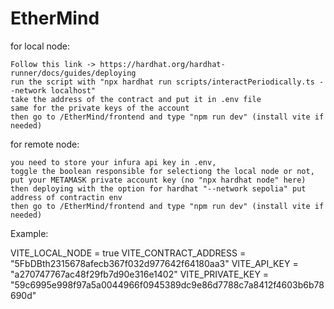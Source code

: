 # EtherMind


for local node:

    Follow this link -> https://hardhat.org/hardhat-runner/docs/guides/deploying
    run the script with "npx hardhat run scripts/interactPeriodically.ts --network localhost"
    take the address of the contract and put it in .env file
    same for the private keys of the account
    then go to /EtherMind/frontend and type "npm run dev" (install vite if needed)


for remote node:

    you need to store your infura api key in .env,
    toggle the boolean responsible for selectiong the local node or not,
    put your METAMASK private account key (no "npx hardhat node" here)
    then deploying with the option for hardhat "--network sepolia" put address of contractin env
    then go to /EtherMind/frontend and type "npm run dev" (install vite if needed)


Example:

VITE_LOCAL_NODE = true
VITE_CONTRACT_ADDRESS = "5FbDBth2315678afecb367f032d977642f64180aa3"
VITE_API_KEY = "a270747767ac48f29fb7d90e316e1402"
VITE_PRIVATE_KEY = "59c6995e998f97a5a0044966f0945389dc9e86d7788c7a8412f4603b6b78690d"
